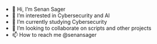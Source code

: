 - 👋 Hi, I’m Senan Sager
- 👀 I’m interested in Cybersecurity and AI
- 🌱 I’m currently studying Cybersecurity
- 💞️ I’m looking to collaborate on scripts and other projects
- 📫 How to reach me @senansager

<!---
senansager/senansager is a ✨ special ✨ repository because its `README.md` (this file) appears on your GitHub profile.
You can click the Preview link to take a look at your changes.
--->
